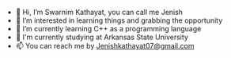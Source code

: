 - 👋 Hi, I’m Swarnim Kathayat, you can call me Jenish
- 👀 I’m interested in learning things and grabbing the opportunity
- 🌱 I’m currently learning C++ as a programming language
- 💞️ I'm currently studying at Arkansas State University
- 📫 You can reach me by Jenishkathayat07@gmail.com

<!---
Jen9x/Jen9x is a ✨ special ✨ repository because its `README.md` (this file) appears on your GitHub profile.
You can click the Preview link to take a look at your changes.
--->
